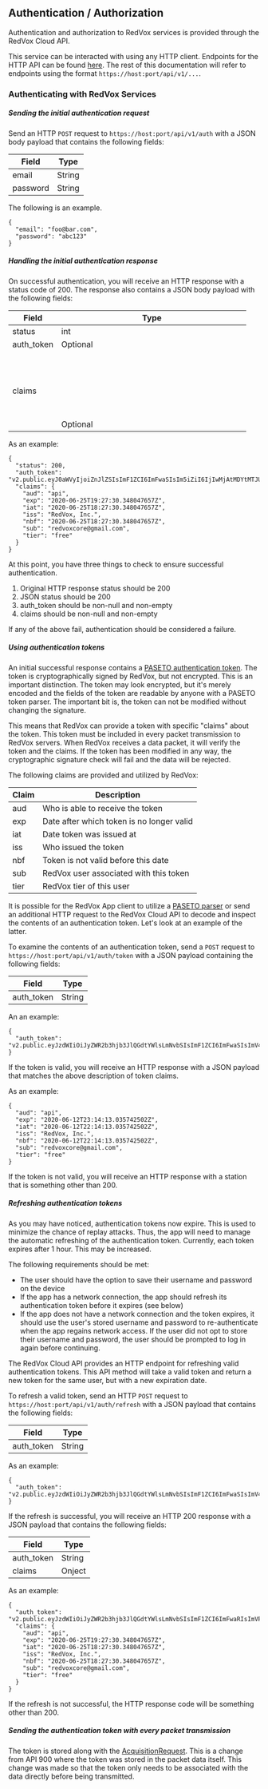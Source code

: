 ## Authentication / Authorization

Authentication and authorization to RedVox services is provided through the RedVox Cloud API. 

This service can be interacted with using any HTTP client. Endpoints for the HTTP API can be found [here](https://bitbucket.org/redvoxhi/redvox-api-1000/src/master/docs/standards/client_server_comms.md). The rest of this documentation will refer to endpoints using the format `https://host:port/api/v1/...`.

### Authenticating with RedVox Services

##### Sending the initial authentication request
Send an HTTP `POST` request to `https://host:port/api/v1/auth` with a JSON body payload that contains the following fields:

| Field    | Type   | 
|----------|--------|
| email    | String |
| password | String |

The following is an example.

```
{
  "email": "foo@bar.com",
  "password": "abc123" 
}
```

##### Handling the initial authentication response

On successful authentication, you will receive an HTTP response with a status code of 200. The response also contains a JSON body payload with the following fields:

| Field      | Type             |  
|------------|------------------|
| status     | int              |
| auth_token | Optional<String> |
| claims     | Optional<Object> |

As an example:

```
{
  "status": 200,
  "auth_token": "v2.public.eyJ0aWVyIjoiZnJlZSIsImF1ZCI6ImFwaSIsIm5iZiI6IjIwMjAtMDYtMTJUMjI6MjI6NTEuMzY5NDU4MTYwWiIsImV4cCI6IjIwMjAtMDYtMTJUMjM6MjI6NTEuMzY5NDU4MTYwWiIsInN1YiI6InJlZHZveGNvcmVAZ21haWwuY29tIiwiaXNzIjoiUmVkVm94LCBJbmMuIiWiaWF0IjoiMjAyMC0wNi0xMlQyMjoyMjo1MS4zNjk0NTgxNjBaIn2U1Z3R_mvRpdGRQT7io1TJ6cOV9gnh6nueJye6NOF66HZUriJrZs_LxKq2Jo6EjiY93HEuopOlVSVqGtKSS3AN",
  "claims": {
    "aud": "api",
    "exp": "2020-06-25T19:27:30.348047657Z",
    "iat": "2020-06-25T18:27:30.348047657Z",
    "iss": "RedVox, Inc.",
    "nbf": "2020-06-25T18:27:30.348047657Z",
    "sub": "redvoxcore@gmail.com",
    "tier": "free"
  }
}
```

At this point, you have three things to check to ensure successful authentication.

1. Original HTTP response status should be 200
2. JSON status should be 200
3. auth_token should be non-null and non-empty
4. claims should be non-null and non-empty

If any of the above fail, authentication should be considered a failure. 

##### Using authentication tokens

An initial successful response contains a [PASETO authentication token](https://github.com/paragonie/paseto). The token is cryptographically signed by RedVox, but not encrypted. This is an important distinction. The token may look encrypted, but it's merely encoded and the fields of the token are readable by anyone with a PASETO token parser. The important bit is, the token can not be modified without changing the signature.  

This means that RedVox can provide a token with specific "claims" about the token. This token must be included in every packet transmission to RedVox servers. When RedVox receives a data packet, it will verify the token and the claims. If the token has been modified in any way, the cryptographic signature check will fail and the data will be rejected.

The following claims are provided and utilized by RedVox:

| Claim | Description                      |
|-------|----------------------------------|
| aud   | Who is able to receive the token |
| exp   | Date after which token is no longer valid |
| iat   | Date token was issued at |
| iss   | Who issued the token |
| nbf   | Token is not valid before this date |
| sub   | RedVox user associated with this token |
| tier  | RedVox tier of this user |

It is possible for the RedVox App client to utilize a [PASETO parser](https://paseto.io/) or send an additional HTTP request to the RedVox Cloud API to decode and inspect the contents of an authentication token. Let's look at an example of the latter.

To examine the contents of an authentication token, send a `POST` request to `https://host:port/api/v1/auth/token` with a JSON payload containing the following fields:

| Field      | Type             |  
|------------|------------------|
| auth_token | String           |

An an example:

```
{
  "auth_token": "v2.public.eyJzdWIiOiJyZWR2b3hjb3JlQGdtYWlsLmNvbSIsImF1ZCI6ImFwaSIsImV4cCI6IjIwMjAtMDYtMTJUMjM6MTQ6MTMuMDM1NzQyNTAyWiIsImlhdCI6IjIwMjAtMDYtMTJUMjI6MTQ6MTMuMDM1NzQUNTAyWiIsIm5iZiI6IjIwMjAtMDYtMTJUMjI6MTQ6MTMuMDM1NzQyNTAyWiIsImlzcyI6IlJlZFZveCwgSW5jLiIsInRpZXIiOiJmcmVlIn2H_btc0oDVUw9p87uOWbwzYpuALMHMxhj865mxesdzppPDyTV7ZytJhcPzL8U1ctdXQpZlTqmJnh_11bfi_QYB"
}
```

If the token is valid, you will receive an HTTP response with a JSON payload that matches the above description of token claims. 

As an example: 

```
{
  "aud": "api",
  "exp": "2020-06-12T23:14:13.035742502Z",
  "iat": "2020-06-12T22:14:13.035742502Z",
  "iss": "RedVox, Inc.",
  "nbf": "2020-06-12T22:14:13.035742502Z",
  "sub": "redvoxcore@gmail.com",
  "tier": "free"
}
```

If the token is not valid, you will receive an HTTP response with a station that is something other than 200.

##### Refreshing authentication tokens

As you may have noticed, authentication tokens now expire. This is used to minimize the chance of replay attacks. Thus, the app will need to manage the automatic refreshing of the authentication token. Currently, each token expires after 1 hour. This may be increased. 

The following requirements should be met:

* The user should have the option to save their username and password on the device
* If the app has a network connection, the app should refresh its authentication token before it expires (see below)
* If the app does not have a network connection and the token expires, it should use the user's stored username and password to re-authenticate when the app regains network access. If the user did not opt to store their username and password, the user should be prompted to log in again before continuing.

The RedVox Cloud API provides an HTTP endpoint for refreshing valid authentication tokens. This API method will take a valid token and return a new token for the same user, but with a new expiration date. 

To refresh a valid token, send an HTTP `POST` request to `https://host:port/api/v1/auth/refresh` with a JSON payload that contains the following fields:

| Field      | Type             |  
|------------|------------------|
| auth_token | String           |

As an example:

```
{
  "auth_token": "v2.public.eyJzdWIiOiJyZWR2b3hjb3JlQGdtYWlsLmNvbSIsImF1ZCI6ImFwaSIsImV4cCI6IjIwMjAtMDYtMTJUMjM6MTQ6MTMuMDM1NzQyNTAyWiIsImlhdCI6IjIwMjAtMDYtMTJUMjI6MTQ6MTMuMDM1NzQUNTAyWiIsIm5iZiI6IjIwMjAtMDYtMTJUMjI6MTQ6MTMuMDM1NzQyNTAyWiIsImlzcyI6IlJlZFZveCwgSW5jLiIsInRpZXIiOiJmcmVlIn2H_btc0oDVUw9p87uOWbwzYpuALMHMxhj865mxesdzppPDyTV7ZytJhcPzL8U1ctdXQpZlTqmJnh_11bfi_QYB"
}
```

If the refresh is successful, you will receive an HTTP 200 response with a JSON payload that contains the following fields: 

| Field      | Type             |  
|------------|------------------|
| auth_token | String           |
| claims     | Onject           |

As an example:

```
{
  "auth_token": "v2.public.eyJzdWIiOiJyZWR2b3hjb3JlQGdtYWlsLmNvbSIsImF1ZCI6ImFwaRIsImVPPCI6IjIwMjAtMDYtMTJUMjM6MTQ6MTMuMDM1NzQyNTAyWiIsImlhdCI6IjIwMjAtMDYtMTJUMjI6MTQ6MTMuMDM1NzQUNTAyWiIsIm5iZiI6IjIwMjAtMDYtMTJUMjI6MTQ6MTMuMDM1NzQyNTAyWiIsImlzcyI6IlJlZFZveCwgSW5jLiIsInRpZXIiOiJmcmVlIn2H_btc0oDVUw9p87uOWbwzYpuALMHMxhj865mxesdzppPDyTV7ZytJhcPzL8U1ctdXQpZlTqmJnh_11bfi_QYB",
  "claims": {
    "aud": "api",
    "exp": "2020-06-25T19:27:30.348047657Z",
    "iat": "2020-06-25T18:27:30.348047657Z",
    "iss": "RedVox, Inc.",
    "nbf": "2020-06-25T18:27:30.348047657Z",
    "sub": "redvoxcore@gmail.com",
    "tier": "free"
  }
}
```

If the refresh is not successful, the HTTP response code will be something other than 200.

##### Sending the authentication token with every packet transmission

The token is stored along with the [AcquisitionRequest](https://bitbucket.org/redvoxhi/redvox-api-1000/src/master/src/redvox_api_m/redvox_api_m.proto#lines-419). This is a change from API 900 where the token was stored in the packet data itself. This change was made so that the token only needs to be associated with the data directly before being transmitted. 
